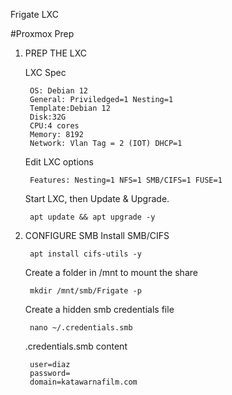 Frigate LXC

#Proxmox Prep
1. PREP THE LXC

	LXC Spec

		OS: Debian 12
		General: Priviledged=1 Nesting=1
		Template:Debian 12
		Disk:32G
		CPU:4 cores
		Memory: 8192
		Network: Vlan Tag = 2 (IOT) DHCP=1
		
	Edit LXC options

		Features: Nesting=1 NFS=1 SMB/CIFS=1 FUSE=1
		

	Start LXC, then Update & Upgrade.

		apt update && apt upgrade -y







2. CONFIGURE SMB
   	Install SMB/CIFS

		apt install cifs-utils -y


   	Create a folder in /mnt to mount the share

		mkdir /mnt/smb/Frigate -p


   	Create a hidden smb credentials file

		nano ~/.credentials.smb
	
   	.credentials.smb content

		user=diaz
		password= 
		domain=katawarnafilm.com
